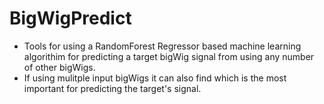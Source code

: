 # BigWigPredict

- Tools for using a RandomForest Regressor based machine learning algorithim for predicting a target bigWig signal from using any number of other bigWigs.
- If using mulitple input bigWigs it can also find which is the most important for predicting the target's signal.
